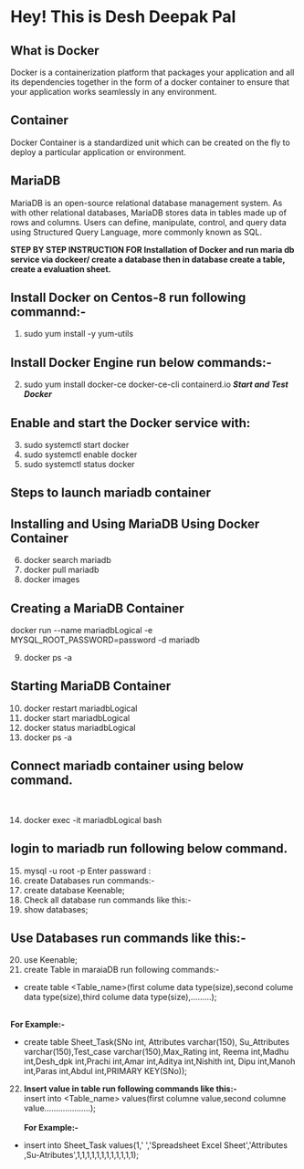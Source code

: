 # Hey! This is Desh Deepak Pal

## What is Docker

Docker is a containerization platform that packages your application and all its dependencies together in the form of a docker container to ensure that your application works seamlessly in any environment.

## Container
Docker Container is a standardized unit which can be created on the fly to deploy a particular application or environment.

## MariaDB
MariaDB is an open-source relational database management system. As with other relational databases, MariaDB stores data in tables made up of rows and columns. Users can define, manipulate, control, and query data using Structured Query Language, more commonly known as SQL.

 **STEP BY STEP INSTRUCTION FOR Installation of Docker and run maria db service via dockeer/ create a database then in database create a table, create a evaluation sheet.**


## **Install Docker on Centos-8 run following commannd:-**

1. sudo yum install -y yum-utils
 
 ## **Install Docker Engine run below commands:-**<br>

2. sudo yum install docker-ce docker-ce-cli containerd.io
***Start and Test Docker***
## Enable and start the Docker service with:
3. sudo systemctl start docker
4. sudo systemctl enable docker
5. sudo systemctl status docker
## Steps to launch mariadb container
## Installing and Using MariaDB Using Docker Container
6. docker search mariadb
7. docker pull mariadb
8. docker images


## Creating a MariaDB Container
docker run --name mariadbLogical -e MYSQL_ROOT_PASSWORD=password -d mariadb

9. docker ps -a

## Starting MariaDB Container
10. docker restart mariadbLogical
11. docker start mariadbLogical
12. docker status mariadbLogical
13. docker ps -a
 
## Connect mariadb container using below command.
<br>

14. docker exec -it mariadbLogical bash

## login to mariadb run following below command. <br>
15. mysql -u root -p 
Enter passward : <br>
16. create Databases run commands:- <br>
17. create database Keenable; <Here Keenable is my database> <br>
18. Check all database run commands like this:-<br>
19. show databases; <br>
## Use Databases run commands like this:-
20. use Keenable; <here is keenable is my databases>
21. create Table in maraiaDB run following commands:-<br>
- create table <Table_name>(first colume data type(size),second colume data type(size),third colume data type(size),.........); <br><br>

**For Example:-**
- create table Sheet_Task(SNo int, Attributes varchar(150), Su_Attributes varchar(150),Test_case varchar(150),Max_Rating int, Reema int,Madhu int,Desh_dpk int,Prachi int,Amar int,Aditya int,Nishith int, Dipu int,Manoh int,Paras int,Abdul int,PRIMARY KEY(SNo));

 22. **Insert value in table run following commands like this:-** <br>
insert into <Table_name> values(first columne value,second columne value....................);  <br><br>
**For Example:-**
 - insert into Sheet_Task values(1,' ','Spreadsheet Excel Sheet','Attributes ,Su-Atributes',1,1,1,1,1,1,1,1,1,1,1,1);









